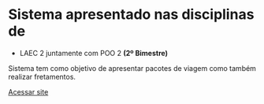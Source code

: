 <div>
  <h1>Sistema apresentado nas disciplinas de </h1>
  <ul><li>LAEC 2 juntamente com POO 2 <b>(2º Bimestre)</b></li> </ul>
  <span>
    <p>Sistema tem como objetivo de apresentar pacotes de viagem como também realizar fretamentos.</p>
    <a href='https://phpmelhorjavascript.github.io/Prot-tipo-Expresso-Nordestino-/'>Acessar site</a>
  </span>
</div>
